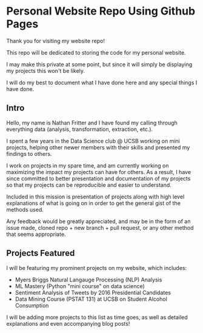 # Personal Website Repo Using Github Pages

Thank you for visiting my website repo!

This repo will be dedicated to storing the code for my personal website.

I may make this private at some point, but since it will simply be displaying my projects this won't be likely. 

I will do my best to document what I have done here and any special things I have done.

## Intro

Hello, my name is Nathan Fritter and I have found my calling through everything data (analysis, transformation, extraction, etc.). 

I spent a few years in the Data Science club @ UCSB working on mini projects, helping other newer members with their skills and presented my findings to others.

I work on projects in my spare time, and am currently working on maximizing the impact my projects can have for others. As a result, I have since committed to better presentation and documentation of my projects so that my projects can be reproducible and easier to understand.

Included in this mission is presentation of projects along with high level explanations of what is going on in order to get the general gist of the methods used. 

Any feedback would be greatly appreciated, and may be in the form of an issue made, cloned repo + new branch + pull request, or any other method that seems appropriate. 

## Projects Featured

I will be featuring my prominent projects on my website, which includes:
+ Myers Briggs Natural Langauge Processing (NLP) Analysis
+ ML Mastery (Python "mini course" on data science)
+ Sentiment Analysis of Tweets by 2016 Presidential Candidates 
+ Data Mining Course (PSTAT 131) at UCSB on Student Alcohol Consumption

I will be adding more projects to this list as time goes, as well as detailed explanations and even accompanying blog posts!